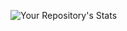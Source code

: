 ![Your Repository's Stats](https://github-readme-stats.vercel.app/api?username=VERNIERELoic&show_icons=true)
